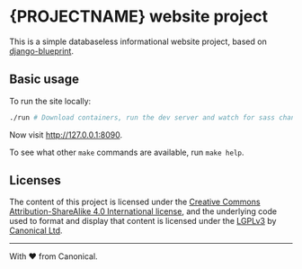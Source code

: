 {PROJECTNAME} website project
===

This is a simple databaseless informational website project, based on
[django-blueprint](https://github.com/ubuntudesign/django-blueprint).

Basic usage
---

To run the site locally:

``` bash
./run # Download containers, run the dev server and watch for sass changes
```

Now visit <http://127.0.0.1:8090>.

To see what other `make` commands are available, run `make help`.

Licenses
---

The content of this project is licensed under the [Creative Commons Attribution-ShareAlike 4.0 International license](https://creativecommons.org/licenses/by-sa/4.0/), and the underlying code used to format and display that content is licensed under the [LGPLv3](http://opensource.org/licenses/lgpl-3.0.html) by [Canonical Ltd](http://www.canonical.com/).

---

With ♥ from Canonical.
